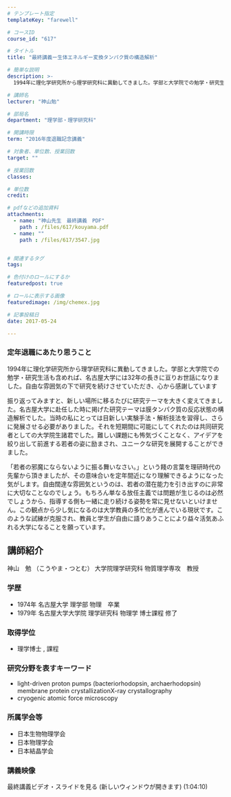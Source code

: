 ```yaml
---
# テンプレート指定
templateKey: "farewell"

# コースID
course_id: "617"

# タイトル
title: "最終講義ー生体エネルギー変換タンパク質の構造解析"

# 簡単な説明
description: >-
  1994年に理化学研究所から理学研究科に異動してきました。学部と大学院での勉学・研究生活も含めれば、名古屋大学には32年の長きに亘りお世話になりました。自由な雰囲気の下で研究を続けさせていただき、...

# 講師名
lecturer: "神山勉"

# 部局名
department: "理学部・理学研究科"

# 開講時限
term: "2016年度退職記念講義"

# 対象者、単位数、授業回数
target: ""

# 授業回数
classes: 

# 単位数
credit: 

# pdfなどの追加資料
attachments: 
  - name: "神山先生　最終講義　PDF" 
    path : /files/617/kouyama.pdf
  - name: "" 
    path : /files/617/3547.jpg


# 関連するタグ
tags:

# 色付けのロールにするか
featuredpost: true

# ロールに表示する画像
featuredimage: /img/chemex.jpg

# 記事投稿日
date: 2017-05-24

---
```

### 定年退職にあたり思うこと 

1994年に理化学研究所から理学研究科に異動してきました。学部と大学院での勉学・研究生活も含めれば、名古屋大学には32年の長きに亘りお世話になりました。自由な雰囲気の下で研究を続けさせていただき、心から感謝しています 

振り返ってみますと、新しい場所に移るたびに研究テーマを大きく変えてきました。名古屋大学に赴任した時に掲げた研究テーマは膜タンパク質の反応状態の構造解析でした。当時の私にとっては目新しい実験手法・解析技法を習得し、さらに発展させる必要がありました。それを短期間に可能にしてくれたのは共同研究者としての大学院生諸君でした。難しい課題にも怖気づくことなく、アイデアを絞り出して前進する若者の姿に励まされ、ユニークな研究を展開することができました。 

「若者の邪魔にならないように振る舞いなさい。」という餞の言葉を理研時代の先輩から頂きましたが、その意味合いを定年間近になり理解できるようになった気がします。自由闊達な雰囲気というのは、若者の潜在能力を引き出すのに非常に大切なことなのでしょう。もちろん単なる放任主義では問題が生じるのは必然でしょうから、指導する側も一緒に走り続ける姿勢を常に見せないといけません。この観点から少し気になるのは大学教員の多忙化が進んでいる現状です。このような試練が克服され、教員と学生が自由に語りあうことにより益々活気あふれる大学になることを願っています。

## 講師紹介

神山　勉 （こうやま・つとむ） 大学院理学研究科 物質理学専攻　教授 

### 学歴

  * 1974年 名古屋大学 理学部 物理　卒業
  * 1979年 名古屋大学大学院 理学研究科 物理学 博士課程 修了

### 取得学位

  * 理学博士 , 課程

### 研究分野を表すキーワード

  * light-driven proton pumps (bacteriorhodopsin, archaerhodopsin) membrane protein crystallizationX-ray crystallography
  * cryogenic atomic force microscopy

### 所属学会等

  * 日本生物物理学会 
  * 日本物理学会
  * 日本結晶学会

### 講義映像

最終講義ビデオ・スライドを見る (新しいウィンドウが開きます) (1:04:10)
